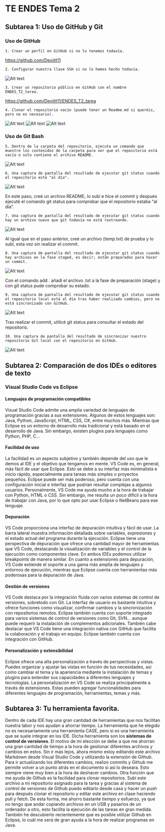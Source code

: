 # TE ENDES Tema 2
## Subtarea 1: Uso de GitHub y Git

### Uso de GitHub

    1. Crear un perfil en GitHub si no lo tenemos todavía.

https://github.com/Deviitt11

    2. Configurar nuestra llave SSH si no lo hemos hecho todavía.

 ![Alt text](image-6.png)

    3. Crear un repositorio público en GitHub con el nombre ENDES_T2_tarea.

https://github.com/Deviitt11/ENDES_T2_tarea

    4. Clonar el repositorio vacío (puede tener un Readme.md si queréis, pero no es necesario).

![Alt text](image-7.png)
![Alt text](image-8.png)
![Alt text](image-9.png)

### Uso de Git Bash

    5. Dentro de la carpeta del repositorio, ejecuta un comando que muestre los contenidos de la carpeta para ver que el repositorio está vacío o solo contiene el archivo README.

 ![Alt text](image.png)

    6. Una captura de pantalla del resultado de ejecutar git status cuando el repositorio está "al día".

 ![Alt text](image-1.png)
 
En este paso, creé un archivo README, lo subí e hice el commit y después ejecuté el comando git status para comprobar que el repositorio estaba “al día”.

    7. Una captura de pantalla del resultado de ejecutar git status cuando hay un archivo nuevo que git todavía no está rastreando.

 ![Alt text](image-2.png)

Al igual que en el paso anterior, creé un archivo (temp.txt) de prueba y lo subí, esta vez sin realizar el commit.

    8. Una captura de pantalla del resultado de ejecutar git status cuando hay archivos en la fase staged, es decir; están preparados para hacer un commit.

 ![Alt text](image-3.png)

Con el comando add . añadí el archivo .txt a la fase de preparación (stage) y con git status pude comprobar su estado.

    9. Una captura de pantalla del resultado de ejecutar git status cuando el repositorio local está al día tras haber realizado cambios, pero no está sincronizado con GitHub.

 ![Alt text](image-4.png)

Tras realizar el commit, utilicé git status para consultar el estado del repositorio.

    10. Una captura de pantalla del resultado de sincronizar nuestro repositorio Git local con el repositorio en GitHub.

 ![Alt text](image-5.png)

## Subtarea 2: Comparación de dos IDEs o editores de texto

### Visual Studio Code vs Eclipse

#### Lenguajes de programación compatibles

Visual Studio Code admite una amplia variedad de lenguajes de programación gracias a sus extensiones. Algunos de estos lenguajes son: Java, Python, JavaScript, HTML, CSS, C#, entre muchos más. Mientras que Eclipse es un entorno de desarrollo más tradicional y está basado en el desarrollo de Java. Sin embargo, existen plugins para lenguajes como Python, PHP, C...

#### Facilidad de uso

La facilidad es un aspecto subjetivo y también depende del uso que le demos al IDE y el objetivo que tengamos en mente. VS Code es, en general, más fácil de usar que Eclipse. Esto se debe a su interfaz más minimalista e inicio rápido, especialmente para tareas más simples o proyectos pequeños. Eclipse puede ser más poderoso, pero cuenta con una configuración inicial e interfaz que podrían resultar complejas a algunos usuarios. Personalmente, VS Code me ayuda mucho a la hora de trabajar con Python, HTML o CSS. Sin embargo, me resulta un poco dificil a la hora de trabajar con Java, por lo que opto por usar Eclipse o NetBeans para ese lenguaje.

#### Depuración

VS Code proporciona una interfaz de depuración intuitiva y fácil de usar. La barra lateral muestra información detallada sobre variables, expresiones y el estado actual del programa durante la ejecución. Eclipse tiene una perspectiva de depuración que ofrece una cantidad mayor de herramientas que VS Code, destacando la visualización de variables y el control de la ejecución como componentes clave. En ambos IDEs podemos utilizar breakpoints de manera similar. En cuanto a extensiones para depuración, VS Code extiende el soporte a una gama más amplia de lenguajes y entornos de ejecución, mientras que Eclipse cuenta con herramientas más poderosas para la depuración de Java.

#### Gestión de versiones

VS Code destaca por la integración fluida con varios sistemas de control de versiones, sobretodo con Git. La interfaz de usuario es bastante intuitiva y ofrece funciones como visualizar, confirmar cambios y la sincronización con repositorios remotos. Eclipse también cuenta con soporte integrado para varios sistemas de control de versiones como Git, SVN... aunque puede requerir la instalación de complementos adicionales. También cabe destacar que VS Code tiene una integración nativa con GitHub que facilita la colaboración y el trabajo en equipo. Eclipse también cuenta con integración con GitHub.

#### Personalización y extensibilidad

Eclipse ofrece una alta personalización a través de perspectivas y vistas. Puedes organizar y ajustar las vistas en función de tus necesidades, así como cambiar el tema y la apariencia mediante la instalación de temas y plugins para extender sus capacidades a diferentes lenguajes y tecnologías. La personalización en VS Code se realiza principalmente a través de extensiones. Estas pueden agregar funcionalidades para diferentes lenguajes de programación, herramientas, temas y más. 

## Subtarea 3: Tu herramienta favorita.

Dentro de cada IDE hay una gran cantidad de herramientas que nos facilitan nuestra labor y nos ayudan a ahorrar tiempo. La herramienta que he elegido no es necesariamente una herramienta CASE, pero si es una herramienta que se suele integrar en los IDE. Dicha herramienta son los **sistemas de control de versiones**. El motivo de mi elección se debe a que me ahorran una gran cantidad de tiempo a la hora de gestionar diferentes archivos y cambios en estos. Sin ir más lejos, ahora mismo estoy editando este archivo Markdown desde Visual Studio Code y utilizando la extensión de Github. Para ir actualizando los diferentes cambios, realizo commits y Github me permite volver a un punto atrás en el documento si así lo deseara. Esto siempre viene muy bien a la hora de deshacer cambios. Otra función que me ayuda de Github es la facilidad para clonar repositorios. Subí este archivo a mi repositorio asignado para la tarea y gracias al sistema de control de versiones de Github puedo editarlo desde casa y hacer un push para después clonar el repositorio y editar este archivo en clase haciendo pull y fetch. De esta forma, me ahorro bastante tiempo y esfuerzo, ya que no tengo que andar copiando archivos en un USB y pasarlos de un ordenador a otro, esto facilita la ejecución de las tareas en gran medida. También he descubierto recientemente que es posible utilizar Github en Eclipse, lo cuál me será de gran ayuda a la hora de realizar programas en Java.


